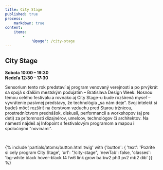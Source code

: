 ```yaml
---
title: City Stage
published: true
process:
    markdown: true
content:
    items:
        -
            '@page': /city-stage
---
```


## City Stage

<div class="bg-white-90 pa2 measure">
    <strong>Sobota 10:00 – 19:30</strong><br>
    <strong>Nedeľa 12:30 – 17:30</strong>
</div>

<p class="bg-white-90 pa2 measure">Sensorium tento rok predstaví aj program venovaný verejnosti a po prvýkrát sa spojá s ďalším mestským podujatím – Bratislava Design Week. Nosnou témou celého festivalu a rovnako aj City Stage-u bude rozšírená myseľ – vyvrátenie pasívnej predstavy, že technológia „sa nám deje”. Svoj intelekt si budeš môcť rozšíriť na čerstvom vzduchu pred Starou tržnicou, prostredníctvom prednášok, diskusií, performancií a workshopov (aj pre deti) za prítomnosti dizajnérov, umelcov, technológov či architektov. Na námestí nájdeš aj Infopoint s festivalovým programom a mapou i spoločnými "novinami".</p>

<br>

{% include 'partials/atoms/button.html.twig' with {'button': {
    'text': 'Pozrite si cely program City Stage',
    'url': "/city-stage",
    'newTab': false,
    'classes': 'bg-white black hover-black f4 fw6 link grow ba bw2 ph3 pv2 mb2 dib'
}} %}